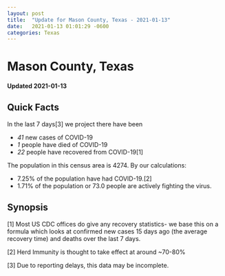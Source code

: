 ```yaml
---
layout: post
title:  "Update for Mason County, Texas - 2021-01-13"
date:   2021-01-13 01:01:29 -0600
categories: Texas
---
```


# Mason County, Texas
#### Updated 2021-01-13

## Quick Facts

In the last 7 days[3] we project there have been
- *41* new cases of COVID-19
- *1* people have died of COVID-19
- *22* people have recovered from COVID-19[1]

The population in this census area is 4274. By our calculations:
- 7.25% of the population have had COVID-19.[2]
- 1.71% of the population or 73.0 people are actively fighting the virus.

## Synopsis




[1] Most US CDC offices do give any recovery statistics- we base this on a formula which looks at confirmed new cases
15 days ago (the average recovery time) and deaths over the last 7 days.

[2] Herd Immunity is thought to take effect at around ~70-80%

[3] Due to reporting delays, this data may be incomplete.
 
    